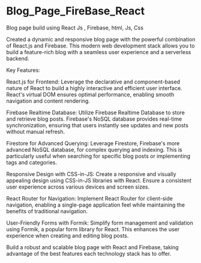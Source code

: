 # Blog_Page_FireBase_React
Blog page build using React Js , Firebase, html, Js, Css

Created a dynamic and responsive blog page with the powerful combination of React.js and Firebase. This modern web development stack allows you to build a feature-rich blog with a seamless user experience and a serverless backend.

Key Features:

React.js for Frontend:
Leverage the declarative and component-based nature of React to build a highly interactive and efficient user interface. React's virtual DOM ensures optimal performance, enabling smooth navigation and content rendering.

Firebase Realtime Database:
Utilize Firebase Realtime Database to store and retrieve blog posts. Firebase's NoSQL database provides real-time synchronization, ensuring that users instantly see updates and new posts without manual refresh.

Firestore for Advanced Querying:
Leverage Firestore, Firebase's more advanced NoSQL database, for complex querying and indexing. This is particularly useful when searching for specific blog posts or implementing tags and categories.

Responsive Design with CSS-in-JS:
Create a responsive and visually appealing design using CSS-in-JS libraries with React. Ensure a consistent user experience across various devices and screen sizes.

React Router for Navigation:
Implement React Router for client-side navigation, enabling a single-page application feel while maintaining the benefits of traditional navigation.

User-Friendly Forms with Formik:
Simplify form management and validation using Formik, a popular form library for React. This enhances the user experience when creating and editing blog posts.


Build a robust and scalable blog page with React and Firebase, taking advantage of the best features each technology stack has to offer.
